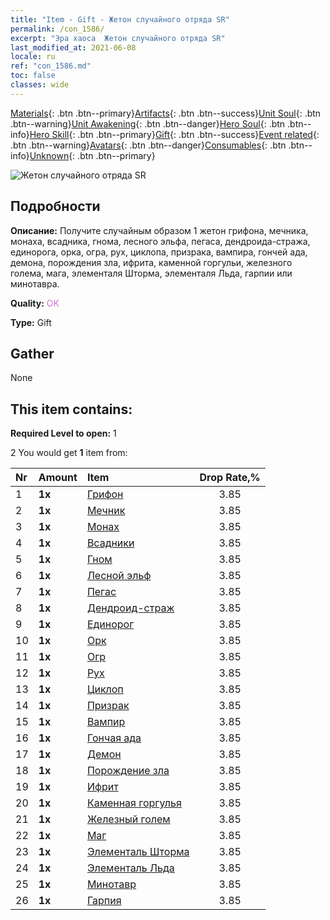 ```yaml
---
title: "Item - Gift - Жетон случайного отряда SR"
permalink: /con_1586/
excerpt: "Эра хаоса  Жетон случайного отряда SR"
last_modified_at: 2021-06-08
locale: ru
ref: "con_1586.md"
toc: false
classes: wide
---
```

 [Materials](/ItemsRU/){: .btn .btn--primary}[Artifacts](/ItemsRU/Artifacts/){: .btn .btn--success}[Unit Soul](/ItemsRU/UnitSoul/){: .btn .btn--warning}[Unit Awakening](/ItemsRU/UnitAwakening/){: .btn .btn--danger}[Hero Soul](/ItemsRU/HeroSoul/){: .btn .btn--info}[Hero Skill](/ItemsRU/HeroSkill/){: .btn .btn--primary}[Gift](/ItemsRU/Gift/){: .btn .btn--success}[Event related](/ItemsRU/Events/){: .btn .btn--warning}[Avatars](/ItemsRU/Avatars/){: .btn .btn--danger}[Consumables](/ItemsRU/Consumables/){: .btn .btn--info}[Unknown](/ItemsRU/Unknown/){: .btn .btn--primary}

 ![Жетон случайного отряда SR](/images/t/i_907181.png)

## Подробности
 **Описание:** Получите случайным образом 1 жетон грифона, мечника, монаха, всадника, гнома, лесного эльфа, пегаса, дендроида-стража, единорога, орка, огра, рух, циклопа, призрака, вампира, гончей ада, демона, порождения зла, ифрита, каменной горгульи, железного голема, мага, элементаля Шторма, элементаля Льда, гарпии или минотавра.

 **Quality:** <span style="color: #DA70D6">OK</span>

 **Type:** Gift

## Gather

  None

## This item contains:

 **Required Level to open:** 1

 2 You would get **1** item  from:

  | Nr | Amount |     Item    | Drop Rate,% |
  |:---|:-------|:------------|:---------:|
  | 1 |  **1x** | [Грифон](/ItemsRU/unt_192/) | 3.85 | 
  | 2 |  **1x** | [Мечник](/ItemsRU/unt_193/) | 3.85 | 
  | 3 |  **1x** | [Монах](/ItemsRU/unt_194/) | 3.85 | 
  | 4 |  **1x** | [Всадники](/ItemsRU/unt_195/) | 3.85 | 
  | 5 |  **1x** | [Гном](/ItemsRU/unt_200/) | 3.85 | 
  | 6 |  **1x** | [Лесной эльф](/ItemsRU/unt_201/) | 3.85 | 
  | 7 |  **1x** | [Пегас](/ItemsRU/unt_202/) | 3.85 | 
  | 8 |  **1x** | [Дендроид-страж](/ItemsRU/unt_203/) | 3.85 | 
  | 9 |  **1x** | [Единорог](/ItemsRU/unt_204/) | 3.85 | 
  | 10 |  **1x** | [Орк](/ItemsRU/unt_219/) | 3.85 | 
  | 11 |  **1x** | [Огр](/ItemsRU/unt_220/) | 3.85 | 
  | 12 |  **1x** | [Рух](/ItemsRU/unt_221/) | 3.85 | 
  | 13 |  **1x** | [Циклоп](/ItemsRU/unt_222/) | 3.85 | 
  | 14 |  **1x** | [Призрак](/ItemsRU/unt_210/) | 3.85 | 
  | 15 |  **1x** | [Вампир](/ItemsRU/unt_211/) | 3.85 | 
  | 16 |  **1x** | [Гончая ада](/ItemsRU/unt_228/) | 3.85 | 
  | 17 |  **1x** | [Демон](/ItemsRU/unt_229/) | 3.85 | 
  | 18 |  **1x** | [Порождение зла](/ItemsRU/unt_230/) | 3.85 | 
  | 19 |  **1x** | [Ифрит](/ItemsRU/unt_231/) | 3.85 | 
  | 20 |  **1x** | [Каменная горгулья](/ItemsRU/unt_236/) | 3.85 | 
  | 21 |  **1x** | [Железный голем](/ItemsRU/unt_237/) | 3.85 | 
  | 22 |  **1x** | [Маг](/ItemsRU/unt_238/) | 3.85 | 
  | 23 |  **1x** | [Элементаль Шторма](/ItemsRU/unt_263/) | 3.85 | 
  | 24 |  **1x** | [Элементаль Льда](/ItemsRU/unt_264/) | 3.85 | 
  | 25 |  **1x** | [Минотавр](/ItemsRU/unt_248/) | 3.85 | 
  | 26 |  **1x** | [Гарпия](/ItemsRU/unt_245/) | 3.85 | 
